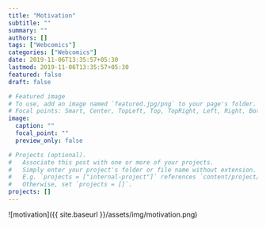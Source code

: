 ```yaml
---
title: "Motivation"
subtitle: ""
summary: ""
authors: []
tags: ["Webcomics"]
categories: ["Webcomics"]
date: 2019-11-06T13:35:57+05:30
lastmod: 2019-11-06T13:35:57+05:30
featured: false
draft: false

# Featured image
# To use, add an image named `featured.jpg/png` to your page's folder.
# Focal points: Smart, Center, TopLeft, Top, TopRight, Left, Right, BottomLeft, Bottom, BottomRight.
image:
  caption: ""
  focal_point: ""
  preview_only: false

# Projects (optional).
#   Associate this post with one or more of your projects.
#   Simply enter your project's folder or file name without extension.
#   E.g. `projects = ["internal-project"]` references `content/project/deep-learning/index.md`.
#   Otherwise, set `projects = []`.
projects: []
---
```


![motivation]({{ site.baseurl }}/assets/img/motivation.png)
